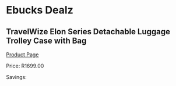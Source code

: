 
# Ebucks Dealz
## TravelWize Elon Series Detachable Luggage Trolley Case with Bag
[Product Page](https://www.ebucks.com/web/shop/productSelected.do?prodId=867920989&catId=831176819)

Price: R1699.00

Savings: 


	